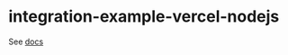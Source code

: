 # integration-example-vercel-nodejs

See [docs](https://www.dotenv.org/docs/integrations/vercel-nodejs)


